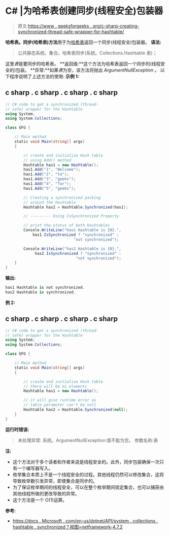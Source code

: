# C# |为哈希表创建同步(线程安全)包装器

> 原文:[https://www . geeksforgeeks . org/c-sharp-creating-synchronized-thread-safe-wrapper-for-hashtable/](https://www.geeksforgeeks.org/c-sharp-creating-a-synchronized-thread-safe-wrapper-for-the-hashtable/)

**哈希表。同步(哈希表)方法**用于为[哈希表](https://www.geeksforgeeks.org/c-hashtable-class/)返回一个同步(线程安全)包装器。
**语法:**

> 公共静态系统。集合。哈希表同步(系统。Collections.Hashtable 表)；

这里*表*是要同步的哈希表。
**返回值:**这个方法为哈希表返回一个同步的(线程安全的)包装。
**异常:**如果*表*为空，该方法将抛出 *ArgumentNullException* 。
以下程序说明了上述方法的使用:
**示例 1:**

## c sharp . c sharp . c sharp . c sharp

```cs
// C# code to get a synchronized (thread-
// safe) wrapper for the Hashtable
using System;
using System.Collections;

class GFG {

    // Main method
    static void Main(string[] args)
    {

        // create and initialize Hash table
        // using Add() method
        Hashtable has1 = new Hashtable();
        has1.Add("1", "Welcome");
        has1.Add("2", "to");
        has1.Add("3", "geeks");
        has1.Add("4", "for");
        has1.Add("5", "geeks");

        // Creating a synchronized packing
        // around the Hashtable
        Hashtable has2 = Hashtable.Synchronized(has1);

        // --------- Using IsSynchronized Property

        // print the status of both Hashtables
        Console.WriteLine("has1 Hashtable is {0}.",
            has1.IsSynchronized ? "synchronized" :
                              "not synchronized");

        Console.WriteLine("has2 Hashtable is {0}.",
             has2.IsSynchronized ? "synchronized" :
                               "not synchronized");
    }
}
```

**输出:**

```cs
has1 Hashtable is not synchronized.
has2 Hashtable is synchronized.
```

**例 2:**

## c sharp . c sharp . c sharp . c sharp

```cs
// C# code to get a synchronized (thread-
// safe) wrapper for the Hashtable
using System;
using System.Collections;

class GFG {

    // Main method
    static void Main(string[] args)
    {

        // create and initialize Hash table
        // there will be no elements
        Hashtable has1 = new Hashtable();

        // it will give runtime error as
        // table parameter can't be null
        Hashtable has2 = Hashtable.Synchronized(null);
    }
}
```

**运行时错误:**

> 未处理异常:
> 系统。ArgumentNullException:值不能为空。
> 参数名称:表

**注:**

*   这个方法对于多个读者和作者来说是线程安全的。此外，同步包装确保一次只有一个编写器写入。
*   枚举集合本质上不是一个线程安全的过程。其他线程仍然可以修改集合，这将导致枚举数引发异常，即使集合是同步的。
*   为了保证枚举期间的线程安全，可以在整个枚举期间锁定集合，也可以捕获由其他线程所做的更改导致的异常。
*   这个方法是一个 O(1)运算。

**参考:**

*   [https://docs . Microsoft . com/en-us/dotnet/API/system . collections . hashtable . synchronized？视图=netframework-4.7.2](https://docs.microsoft.com/en-us/dotnet/api/system.collections.hashtable.synchronized?view=netframework-4.7.2)